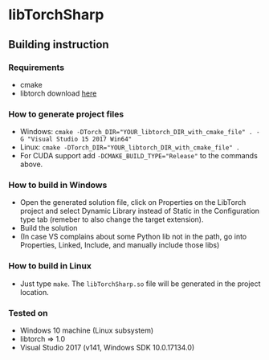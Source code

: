 # libTorchSharp

## Building instruction

### Requirements
* cmake
* libtorch download [here](https://pytorch.org/get-started/locally/)

### How to generate project files
 * Windows: `cmake -DTorch_DIR="YOUR_libtorch_DIR_with_cmake_file" . -G "Visual Studio 15 2017 Win64"`
 * Linux: `cmake -DTorch_DIR="YOUR_libtorch_DIR_with_cmake_file" .`
 * For CUDA support add `-DCMAKE_BUILD_TYPE="Release"` to the commands above.

### How to build in Windows
* Open the generated solution file, click on Properties on the LibTorch project and select Dynamic Library instead of Static in the Configuration type tab (remeber to also change the target extension).
* Build the solution
* (In case VS complains about some Python lib not in the path, go into Properties, Linked, Include, and manually include those libs)

### How to build in Linux
* Just type `make`. The `libTorchSharp.so` file will be generated in the project location.

### Tested on
* Windows 10 machine (Linux subsystem)
* libtorch => 1.0
* Visual Studio 2017 (v141, Windows SDK 10.0.17134.0)
